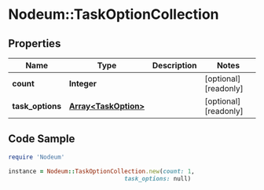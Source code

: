 # Nodeum::TaskOptionCollection

## Properties

Name | Type | Description | Notes
------------ | ------------- | ------------- | -------------
**count** | **Integer** |  | [optional] [readonly] 
**task_options** | [**Array&lt;TaskOption&gt;**](TaskOption.md) |  | [optional] [readonly] 

## Code Sample

```ruby
require 'Nodeum'

instance = Nodeum::TaskOptionCollection.new(count: 1,
                                 task_options: null)
```



